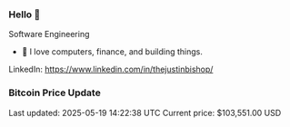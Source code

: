 ### Hello 🤙  

Software Engineering

- 🔭 I love computers, finance, and building things.
  
LinkedIn: https://www.linkedin.com/in/thejustinbishop/  































































































































































































































































































### Bitcoin Price Update
Last updated: 2025-05-19 14:22:38 UTC
Current price: $103,551.00 USD
